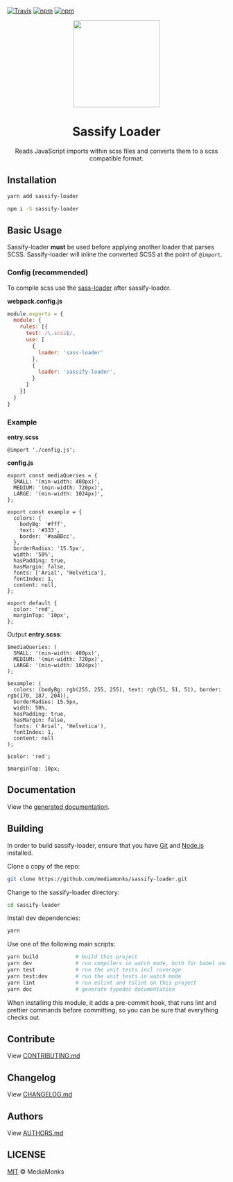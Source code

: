 [![Travis](https://img.shields.io/travis/mediamonks/sassify-loader.svg?maxAge=2592000)](https://travis-ci.org/mediamonks/sassify-loader)
[![npm](https://img.shields.io/npm/v/sassify-loader.svg?maxAge=2592000)](https://www.npmjs.com/package/sassify-loader)
[![npm](https://img.shields.io/npm/dm/sassify-loader.svg?maxAge=2592000)](https://www.npmjs.com/package/sassify-loader)

<div align="center">
  <a href="https://github.com/webpack/webpack">
    <img width="200" height="200"
      src="https://webpack.js.org/assets/icon-square-big.svg">
  </a>
  <h1>Sassify Loader</h1>
  <p>Reads JavaScript imports within scss files and converts them to a scss compatible format.</p>
</div>

## Installation

```sh
yarn add sassify-loader
```

```sh
npm i -S sassify-loader
```

## Basic Usage

Sassify-loader **must** be used before applying another loader that parses SCSS.
Sassify-loader will inline the converted SCSS at the point of `@import`.

### Config (recommended)
To compile scss use the [sass-loader](https://github.com/webpack-contrib/sass-loader) after sassify-loader.

**webpack.config.js**
```js
module.exports = {
  module: {
    rules: [{
      test: /\.scss$/,
      use: [
        {
          loader: 'sass-loader'
        },
        {
          loader: 'sassify-loader',
        }
      ]
    }]
  }
}
```

### Example

**entry.scss**
```
@import './config.js';
```

**config.js**
```
export const mediaQueries = {
  SMALL: '(min-width: 480px)',
  MEDIUM: '(min-width: 720px)',
  LARGE: '(min-width: 1024px)',
};

export const example = {
  colors: {
    bodyBg: '#fff',
    text: '#333',
    border: '#aaBBcc',
  },
  borderRadius: '15.5px',
  width: '50%',
  hasPadding: true,
  hasMargin: false,
  fonts: ['Arial', 'Helvetica'],
  fontIndex: 1,
  content: null,
};

export default {
  color: 'red',
  marginTop: '10px',
};
```

Output **entry.scss**:
```
$mediaQueries: (
  SMALL: '(min-width: 480px)',
  MEDIUM: '(min-width: 720px)',
  LARGE: '(min-width: 1024px)'
);

$example: (
  colors: (bodyBg: rgb(255, 255, 255), text: rgb(51, 51, 51), border: rgb(170, 187, 204)),
  borderRadius: 15.5px,
  width: 50%,
  hasPadding: true,
  hasMargin: false,
  fonts: ('Arial', 'Helvetica'),
  fontIndex: 1,
  content: null
);

$color: 'red';

$marginTop: 10px;
```


## Documentation

View the [generated documentation](http://mediamonks.github.io/sassify-loader/).


## Building

In order to build sassify-loader, ensure that you have [Git](http://git-scm.com/downloads)
and [Node.js](http://nodejs.org/) installed.

Clone a copy of the repo:
```sh
git clone https://github.com/mediamonks/sassify-loader.git
```

Change to the sassify-loader directory:
```sh
cd sassify-loader
```

Install dev dependencies:
```sh
yarn
```

Use one of the following main scripts:
```sh
yarn build            # build this project
yarn dev              # run compilers in watch mode, both for babel and typescript
yarn test             # run the unit tests incl coverage
yarn test:dev         # run the unit tests in watch mode
yarn lint             # run eslint and tslint on this project
yarn doc              # generate typedoc documentation
```

When installing this module, it adds a pre-commit hook, that runs lint and prettier commands
before committing, so you can be sure that everything checks out.


## Contribute

View [CONTRIBUTING.md](./CONTRIBUTING.md)


## Changelog

View [CHANGELOG.md](./CHANGELOG.md)


## Authors

View [AUTHORS.md](./AUTHORS.md)


## LICENSE

[MIT](./LICENSE) © MediaMonks
